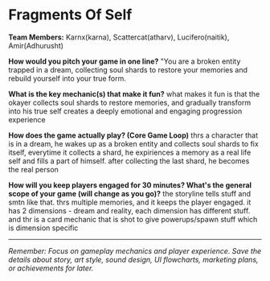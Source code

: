 # Fragments Of Self

**Team Members:** Karnx(karna), Scattercat(atharv), Lucifero(naitik), Amir(Adhurusht)

**How would you pitch your game in one line?**
"You are a broken entity trapped in a dream, collecting soul shards to restore your memories and rebuild yourself into your true form.

**What is the key mechanic(s) that make it fun?**
what makes it fun is that the okayer collects soul shards to restore memories, and gradually transform into his true self creates a deeply emotional and engaging progression experience

**How does the game actually play? (Core Game Loop)**
thrs a character that is in a dream, he wakes up as a broken entity and collects soul shards to fix itself, everytime it collects a shard, he expiriences a memory as a real life self and fills a part of himself. after collecting the last shard, he becomes the real person

**How will you keep players engaged for 30 minutes? What's the general scope of your game (will change as you go)?**
the storyline tells stuff and smtn like that. thrs multiple memories, and it keeps the player engaged. it has 2 dimensions - dream and reality, each dimension has different stuff. and thr is a card mechanic that is shot to give powerups/spawn stuff which is dimension specific

---
*Remember: Focus on gameplay mechanics and player experience. Save the details about story, art style, sound design, UI flowcharts, marketing plans, or achievements for later.*
